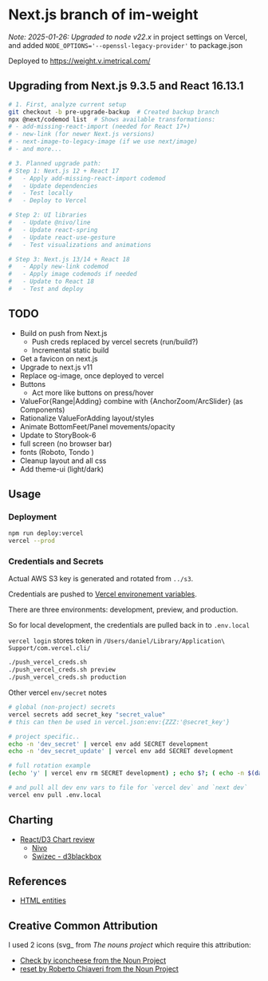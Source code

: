 # Next.js branch of im-weight

*Note: 2025-01-26: Upgraded to node v22.x* in project settings on Vercel, and added `NODE_OPTIONS='--openssl-legacy-provider'` to package.json

 Deployed to <https://weight.v.imetrical.com/>

## Upgrading from Next.js 9.3.5 and React 16.13.1

```bash
# 1. First, analyze current setup
git checkout -b pre-upgrade-backup  # Created backup branch
npx @next/codemod list  # Shows available transformations:
# - add-missing-react-import (needed for React 17+)
# - new-link (for newer Next.js versions)
# - next-image-to-legacy-image (if we use next/image)
# - and more...

# 3. Planned upgrade path:
# Step 1: Next.js 12 + React 17
#   - Apply add-missing-react-import codemod
#   - Update dependencies
#   - Test locally
#   - Deploy to Vercel

# Step 2: UI libraries
#   - Update @nivo/line
#   - Update react-spring
#   - Update react-use-gesture
#   - Test visualizations and animations

# Step 3: Next.js 13/14 + React 18
#   - Apply new-link codemod
#   - Apply image codemods if needed
#   - Update to React 18
#   - Test and deploy
```

## TODO

- Build on push from Next.js
  - Push creds replaced by vercel secrets (run/build?)
  - Incremental static build
- Get a favicon on next.js
- Upgrade to next.js v11
- Replace og-image, once deployed to vercel
- Buttons
  - Act more like buttons on press/hover
- ValueFor{Range|Adding} combine with {AnchorZoom/ArcSlider} (as Components)
- Rationalize ValueForAdding layout/styles
- Animate BottomFeet/Panel movements/opacity
- Update to StoryBook-6
- full screen (no browser bar)
- fonts (Roboto, Tondo )
- Cleanup layout and all css
- Add theme-ui (light/dark)

## Usage

### Deployment

```bash
npm run deploy:vercel
vercel --prod
```

### Credentials and Secrets

Actual AWS S3 key is generated and rotated from `../s3`.

Credentials are pushed to [Vercel environement variables](https://vercel.com/daneroo/weight/settings/environment-variables).

There are three environments: development, preview, and production.

So for local development, the credentials are pulled back in to `.env.local`

`vercel login` stores token in `/Users/daniel/Library/Application\ Support/com.vercel.cli/`

```bash
./push_vercel_creds.sh
./push_vercel_creds.sh preview
./push_vercel_creds.sh production
```

Other vercel `env/secret` notes

```bash
# global (non-project) secrets
vercel secrets add secret_key "secret_value"
# this can then be used in vercel.json:env:{ZZZ:'@secret_key'}

# project specific..
echo -n 'dev_secret' | vercel env add SECRET development
echo -n 'dev_secret_update' | vercel env add SECRET development

# full rotation example
(echo 'y' | vercel env rm SECRET development) ; echo $?; ( echo -n $(date -u +"%Y-%m-%dT%H:%M:%SZ") | vercel env add SECRET development); echo $?;

# and pull all dev env vars to file for `vercel dev` and `next dev`
vercel env pull .env.local
```

## Charting

- [React/D3 Chart review](https://dev.to/giteden/top-5-react-chart-libraries-for-2020-1amb)
  - [Nivo](https://nivo.rocks/line/)
  - [Swizec - d3blackbox](https://github.com/Swizec/d3blackbox)

## References

- [HTML entities](https://www.toptal.com/designers/htmlarrows/symbols/)

## Creative Common Attribution

I used 2 icons (svg_ from *The nouns project* which require this attribution:

- [Check by iconcheese from the Noun Project](https://thenounproject.com/term/check/2422594/)
- [reset by Roberto Chiaveri from the Noun Project](https://thenounproject.com/term/reset/299645/)
